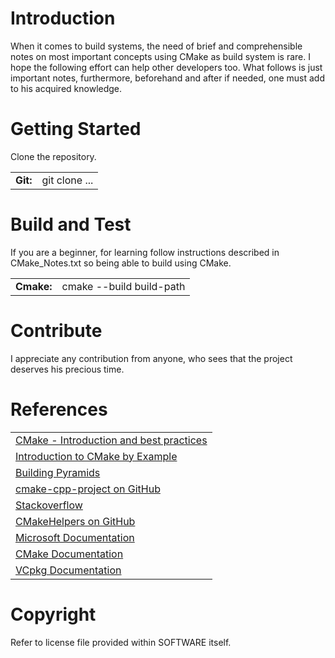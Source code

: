 # Introduction 
When it comes to build systems, the need of brief and comprehensible notes on most important concepts using CMake as build system is rare. I hope the following effort can help other developers too.
What follows is just important notes, furthermore, beforehand and after if needed, one must add to his acquired knowledge.


# Getting Started
Clone the repository.
<table>
<tr>
<td><b>Git:</b></td>
<td>git clone ...</td>
</tr>
</table>


# Build and Test
If you are a beginner, for learning follow instructions described in CMake_Notes.txt so being able to build using CMake.

<table>
<tr>
<td><b>Cmake:</b></td>
<td>cmake --build build-path</td>
</tr>
</table>

# Contribute
I appreciate any contribution from anyone, who sees that the project deserves his precious time.

# References
<table>
<tr>
<td><a href="https://www.slideshare.net/DanielPfeifer1/cmake-48475415">CMake - Introduction and best practices</a></td>
</tr>
<tr>
<td><a href="http://derekmolloy.ie/hello-world-introductions-to-cmake/">Introduction to CMake by Example</a></td>
</tr>
<tr>
<td><a href="https://pmateusz.github.io">Building Pyramids</a></td>
</tr>
<tr>
<td><a href="https://github.com/nholthaus/cmake-cpp-project">cmake-cpp-project on GitHub</a></td>
</tr>
<tr>
<td><a href="https://stackoverflow.com">Stackoverflow</a></td>
</tr>
<tr>
<td><a href="https://github.com/halex2005/CMakeHelpers">CMakeHelpers on GitHub</a></td>
</tr>
<tr>
<td><a href="https://cmake.org/cmake/help/latest/">Microsoft Documentation</a></td>
</tr>
<tr>
<td><a href="https://cmake.org/cmake/help/latest/">CMake Documentation</a></td>
</tr>
<tr>
<td><a href="https://vcpkg.readthedocs.io/en/latest/">VCpkg Documentation</a></td>
</tr>
</table>

# Copyright
Refer to license file provided within SOFTWARE itself.
